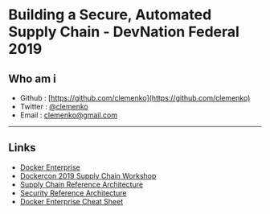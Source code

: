 # Building a Secure, Automated Supply Chain - DevNation Federal 2019

## Who am i

* Github : [https://github.com/clemenko](https://github.com/clemenko)
* Twitter : [@clemenko](https://twitter.com/clemenko)
* Email : [clemenko@gmail.com](mailto:clemenko@gmail.com)

---

## Links

* [Docker Enterprise](https://www.docker.com/products/docker-enterprise)
* [Dockercon 2019 Supply Chain Workshop](https://github.com/clemenko/dc19_supply_chain)
* [Supply Chain Reference Architecture](https://success.docker.com/article/secure-supply-chain)
* [Security Reference Architecture](https://success.docker.com/article/security-best-practices)
* [Docker Enterprise Cheat Sheet](https://github.com/clemenko/EE_Cheat_sheet)
